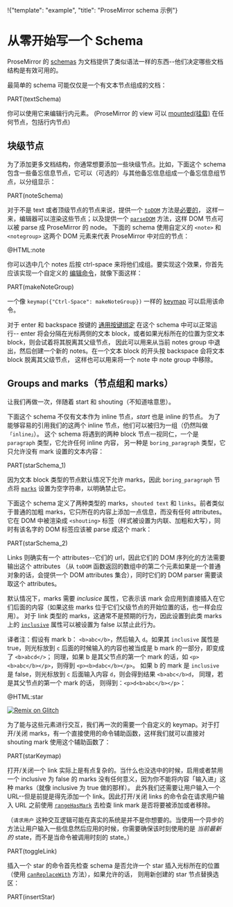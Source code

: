 !{"template": "example", "title": "ProseMirror schema 示例"}

# 从零开始写一个 Schema

ProseMirror 的 [schemas](/docs/guide/#schema) 为文档提供了类似语法一样的东西--他们决定哪些文档结构是有效可用的。

最简单的 schema 可能仅仅是一个有文本节点组成的文档：

PART(textSchema)

你可以使用它来编辑行内元素。<span id="text-editor"></span> (ProseMirror 的 view 可以 [mounted(挂载)](##view.EditorView.constructor) 在任何节点，包括行内节点)

## 块级节点

为了添加更多文档结构，你通常想要添加一些块级节点。比如，下面这个 schema 包含一些备忘信息节点，它可以（可选的）与其他备忘信息组成一个备忘信息组节点，以分组显示：

PART(noteSchema)

对于不是 text 或者顶级节点的节点来说，提供一个 [`toDOM`](##model.NodeSpec.toDOM) 方法是[必要的](/docs/guide/#schema.serialization_and_parsing)，
这样一来，编辑器可以渲染这些节点；以及提供一个 [`parseDOM`](##model.NodeSpec.parseDOM) 方法，这样 DOM 节点可以被 parse 成 ProseMirror 的 node。
下面的 schema 使用自定义的 `<note>` 和 `<notegroup>` 这两个 DOM 元素来代表 ProseMirror 中对应的节点：

@HTML:note

你可以选中几个 notes 后按 ctrl-space 来将他们成组。要实现这个效果，你首先应该实现一个自定义的 [编辑命令](/docs/guide/#commands)，就像下面这样：

PART(makeNoteGroup)

一个像 `keymap({"Ctrl-Space": makeNoteGroup})` 一样的 [keymap](##keymap) 可以启用该命令。

对于 enter 和 backspace 按键的 [通用按键绑定](##commands.baseKeymap) 在这个 schema 中可以正常运行--
enter 将会分隔在光标两侧的文本 block，或者如果光标所在的位置为空文本 block，则会试着将其脱离其父级节点，
因此可以用来从当前 notes group 中退出，然后创建一个新的 notes。在一个文本 block 的开头按 backspace 会将文本 block 脱离其父级节点，
这样也可以用来将一个 note 中 note group 中移除。

## Groups and marks（节点组和 marks）

让我们再做一次，伴随着 start 和 shouting（不知道啥意思）。

下面这个 schema 不仅有文本作为 inline 节点，_start_ 也是 inline 的节点。
为了能够容易的引用我们的这两个 inline 节点，他们可以被归为一组（仍然叫做 `「inline」`）。
这个 schema 将遇到的两种 block 节点一视同仁，一个是 `paragraph` 类型，它允许任何 inline 内容，
另一种是 `boring_paragraph` 类型，它只允许没有 mark 设置的文本内容：

PART(starSchema_1)

因为文本 block 类型的节点默认情况下允许 marks，因此 `boring_paragraph` 节点将 [`marks`](##model.NodeSpec.marks) 设置为空字符串，以明确禁止它。

下面这个 schema 定义了两种类型的 marks，`shouted text` 和 `links`。前者类似于普通的加粗 marks，它只所在的内容上添加一点信息，而没有任何 attributes。
它在 DOM 中被渲染成 `<shouting>` 标签（样式被设置为内联、加粗和大写），同时有该名字的 DOM 标签应该被 parse 成这个 mark：

PART(starSchema_2)

Links 则确实有一个 attributes--它们的 url，因此它们的 DOM 序列化的方法需要输出这个 attributes
（从 `toDOM` 函数返回的数组中的第二个元素如果是一个普通对象的话，会提供一个 DOM attributes 集合），同时它们的 DOM parser 需要读取这个 attributes。

默认情况下，marks 需要 _inclusice_ 属性，它表示该 mark 会应用到直接插入在它们后面的内容（如果这些 marks 位于它们父级节点的开始位置的话，也一样会应用）。
对于 link 类型的 marks，这通常不是预期的行为，因此设置到此类 marks 上的 [`inclusive`](##model.MarkSpec.inclusive) 属性可以被设置为 false 以禁止此行为。

译者注：假设有 mark b： `<b>abc</b>`，然后输入 `d`。如果其 `inclusive` 属性是 true，则光标放到 `c` 后面的时候输入的内容也被当成是 b mark 的一部分，即变成了 `<b>abcd</>`；
同理，如果 b 是其父节点的第一个 mark 的话，如 `<p><b>abc</b></p>`，则得到 `<p><b>dabc</b></p>`。
如果 b 的 mark 是 `inclusive` 是 false，则光标放到 `c` 后面输入内容 `d`，则会得到结果 `<b>abc</b>d`，
同理，若是其父节点的第一个 mark 的话， 则得到：`<p>d<b>abc</b></p>`：

@HTML:star

[![Remix on Glitch](https://cdn.glitch.com/2703baf2-b643-4da7-ab91-7ee2a2d00b5b%2Fremix-button.svg)](https://glitch.com/edit/#!/remix/prosemirror-demo-schema)

为了能与这些元素进行交互，我们再一次的需要一个自定义的 keymap。对于打开/关闭 marks，有一个直接使用的命令辅助函数，这样我们就可以直接对 shouting mark 使用这个辅助函数了：

PART(starKeymap)

打开/关闭一个 link 实际上是有点复杂的。当什么也没选中的时候，启用或者禁用一个 inclusive 为 false 的 marks 没有任何意义，因为你不能将内容「输入进」这种 marks（就像 inclusive 为 true 做的那样）。
此外我们还需要让用户输入一个 URL--但是前提是得先添加一个 link。因此打开/关闭 links 的命令会在请求用户输入 URL 之前使用 [`rangeHasMark`](##model.Node.rangeHasMark) 去检查 link mark 是否将要被添加或者移除。

（`请求用户` 这种交互逻辑可能在真实的系统是并不是你想要的。当使用一个异步的方法让用户输入一些信息然后应用的时候，你需要确保该时刻使用的是 _当前最新的_ state，而不是当命令被调用时刻的 state。）

PART(toggleLink)

插入一个 star 的命令首先检查 schema 是否允许一个 star 插入光标所在的位置（使用 [`canReplaceWith`](##model.Node.canReplaceWith) 方法），如果允许的话，
则用新创建的 star 节点替换选区：

PART(insertStar)
